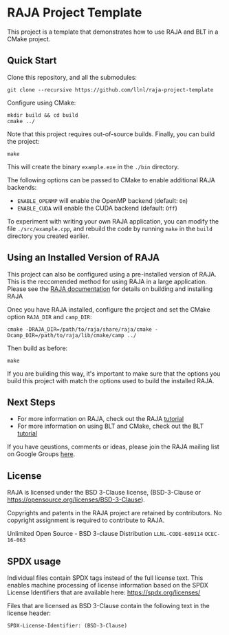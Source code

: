 # RAJA Project Template

This project is a template that demonstrates how to use RAJA and BLT in a CMake
project.

## Quick Start

Clone this repository, and all the submodules:

    git clone --recursive https://github.com/llnl/raja-project-template

Configure using CMake:

    mkdir build && cd build
    cmake ../

Note that this project requires out-of-source builds. Finally, you can build
the project:

    make

This will create the binary `example.exe` in the `./bin` directory.

The following options can be passed to CMake to enable additional RAJA backends:

- `ENABLE_OPENMP` will enable the OpenMP backend (default: `On`)
- `ENABLE_CUDA` will enable the CUDA backend (default: `Off`)

To experiment with writing your own RAJA application, you can modify the file
`./src/example.cpp`, and rebuild the code by running `make` in the `build`
directory you created earlier.

## Using an Installed Version of RAJA

This project can also be configured using a pre-installed version of RAJA. This
is the reccomended method for using RAJA in a large application. Please see the
[RAJA documentation]() for details on building and installing RAJA

Onec you have RAJA installed, configure the project and set the CMake option
`RAJA_DIR` and `camp_DIR`:

    cmake -DRAJA_DIR=/path/to/raja/share/raja/cmake -Dcamp_DIR=/path/to/raja/lib/cmake/camp ../

Then build as before:

    make

If you are building this way, it's important to make sure that the options you
build this project with match the options used to build the installed RAJA.

## Next Steps

- For more information on RAJA, check out the RAJA
  [tutorial](https://raja.readthedocs.io/en/master)
- For more information on using BLT and CMake, check out the BLT
  [tutorial](https://llnl-blt.readthedocs.io/en/develop)

If you have qeustions, comments or ideas, please join the RAJA mailing list on
Google Groups [here](https://groups.google.com/forum/#!forum/raja-users).

## License

RAJA is licensed under the BSD 3-Clause license, (BSD-3-Clause or
https://opensource.org/licenses/BSD-3-Clause).

Copyrights and patents in the RAJA project are retained by contributors.  No
copyright assignment is required to contribute to RAJA.

Unlimited Open Source - BSD 3-clause Distribution
`LLNL-CODE-689114`  `OCEC-16-063`

## SPDX usage

Individual files contain SPDX tags instead of the full license text.
This enables machine processing of license information based on the SPDX
License Identifiers that are available here: https://spdx.org/licenses/

Files that are licensed as BSD 3-Clause contain the following
text in the license header:

    SPDX-License-Identifier: (BSD-3-Clause)
